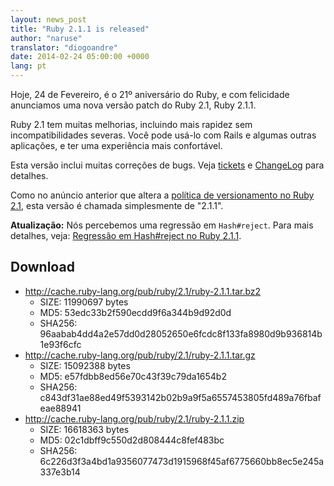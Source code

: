 ```yaml
---
layout: news_post
title: "Ruby 2.1.1 is released"
author: "naruse"
translator: "diogoandre"
date: 2014-02-24 05:00:00 +0000
lang: pt
---
```


Hoje, 24 de Fevereiro, é o 21º aniversário do Ruby,
e com felicidade anunciamos uma nova versão patch do Ruby 2.1, Ruby 2.1.1.

Ruby 2.1 tem muitas melhorias, incluindo mais rapidez sem incompatibilidades
severas. Você pode usá-lo com Rails e algumas outras aplicações, e ter uma
experiência mais confortável.

Esta versão inclui muitas correções de bugs.
Veja [tickets](https://bugs.ruby-lang.org/projects/ruby-21/issues?set_filter=1&amp;status_id=5)
e [ChangeLog](http://svn.ruby-lang.org/repos/ruby/tags/v2_1_1/ChangeLog)
para detalhes.

Como no anúncio anterior que altera a
[política de versionamento no Ruby 2.1](https://www.ruby-lang.org/en/news/2013/12/21/semantic-versioning-after-2-1-0/),
esta versão é chamada simplesmente de "2.1.1".

**Atualização:** Nós percebemos uma regressão em `Hash#reject`. Para mais detalhes, veja:
[Regressão em Hash#reject no Ruby 2.1.1](https://www.ruby-lang.org/pt/news/2014/03/10/regression-of-hash-reject-in-ruby-2-1-1/).

## Download

* <http://cache.ruby-lang.org/pub/ruby/2.1/ruby-2.1.1.tar.bz2>
  * SIZE:   11990697 bytes
  * MD5:    53edc33b2f590ecdd9f6a344b9d92d0d
  * SHA256: 96aabab4dd4a2e57dd0d28052650e6fcdc8f133fa8980d9b936814b1e93f6cfc
* <http://cache.ruby-lang.org/pub/ruby/2.1/ruby-2.1.1.tar.gz>
  * SIZE:   15092388 bytes
  * MD5:    e57fdbb8ed56e70c43f39c79da1654b2
  * SHA256: c843df31ae88ed49f5393142b02b9a9f5a6557453805fd489a76fbafeae88941
* <http://cache.ruby-lang.org/pub/ruby/2.1/ruby-2.1.1.zip>
  * SIZE:   16618363 bytes
  * MD5:    02c1dbff9c550d2d808444c8fef483bc
  * SHA256: 6c226d3f3a4bd1a9356077473d1915968f45af6775660bb8ec5e245a337e3b14
